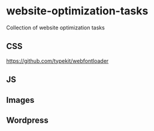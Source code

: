 # website-optimization-tasks
  Collection of website optimization tasks


## CSS
https://github.com/typekit/webfontloader

## JS 


## Images


## Wordpress


